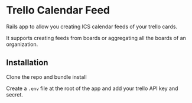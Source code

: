 # Trello Calendar Feed

Rails app to allow you creating ICS calendar feeds of your trello cards.

It supports creating feeds from boards or aggregating all the boards of an
organization.

## Installation

Clone the repo and bundle install

Create a `.env` file at the root of the app and add your trello API key and
secret.